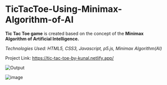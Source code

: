 # TicTacToe-Using-Minimax-Algorithm-of-AI
<b>Tic Tac Toe game</b> is created based on the concept of the <b>Minimax Algorithm of Artificial Intelligence.</b> 


<i>Technologies Used: HTML5, CSS3, Javascript, p5.js, Minimax Algorithm(AI)</i>

Project Link: https://tic-tac-toe-by-kunal.netlify.app/

![Output](https://user-images.githubusercontent.com/54462993/120933832-97cf7f00-c719-11eb-894f-1ac0e10a75df.jpg)


![image](https://user-images.githubusercontent.com/54462993/120933810-7ff7fb00-c719-11eb-855a-8240da923bbc.png)

